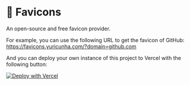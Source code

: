 # 🎨 Favicons

An open-source and free favicon provider.

For example, you can use the following URL to get the favicon of GitHub: https://favicons.yuricunha.com/?domain=github.com

And you can deploy your own instance of this project to Vercel with the following button:

[![Deploy with Vercel](https://vercel.com/button)](https://vercel.com/new/clone?repository-url=https%3A%2F%2Fgithub.com%2Fyourselfhosted%2Ffavicons&project-name=favicons)
